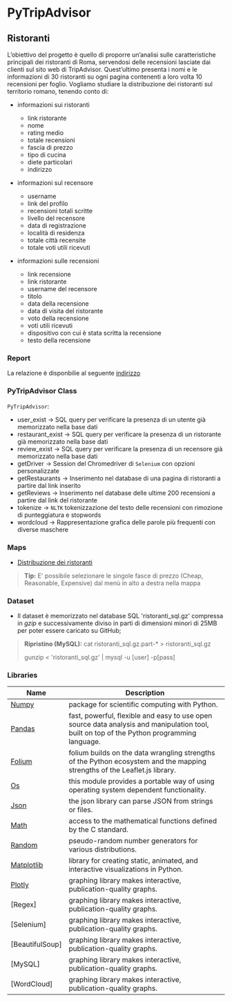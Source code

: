 # PyTripAdvisor
## Ristoranti
L’obiettivo del progetto è quello di proporre un’analisi sulle caratteristiche principali dei ristoranti
di Roma, servendosi delle recensioni lasciate dai clienti sul sito web di TripAdvisor. Quest’ultimo
presenta i nomi e le informazioni di 30 ristoranti su ogni pagina contenenti a loro volta 10 recensioni
per foglio. Vogliamo studiare la distribuzione dei ristoranti sul territorio romano, tenendo conto
di:
* informazioni sui ristoranti
  * link ristorante
  * nome
  * rating medio 
  * totale recensioni
  * fascia di prezzo
  * tipo di cucina
  * diete particolari
  * indirizzo

* informazioni sul recensore
  * username
  * link del profilo
  * recensioni totali scritte
  * livello del recensore
  * data di registrazione
  * località di residenza
  * totale città recensite
  * totale voti utili ricevuti

* informazioni sulle recensioni
  * link recensione
  * link ristorante
  * username del recensore
  * titolo
  * data della recensione
  * data di visita del ristorante
  * voto della recensione
  * voti utili ricevuti
  * dispositivo con cui è stata scritta la recensione
  * testo della recensione

### Report
La relazione è disponbilie al seguente [indirizzo](https://github.com/MatteoFasulo/PyTripAdvisor/blob/main/PyTripAdvisor_Report.pdf)

### PyTripAdvisor Class
`PyTripAdvisor`:
* user_exist -> SQL query per verificare la presenza di un utente già memorizzato nella base dati
* restaurant_exist -> SQL query per verificare la presenza di un ristorante già memorizzato nella base dati
* review_exist -> SQL query per verificare la presenza di un recensore già memorizzato nella base dati
* getDriver -> Session del Chromedriver di `Selenium` con opzioni personalizzate
* getRestaurants -> Inserimento nel database di una pagina di ristoranti a partire dal link inserito
* getReviews -> Inserimento nel database delle ultime 200 recensioni a partire dal link del ristorante
* tokenize -> `NLTK` tokenizzazione del testo delle recensioni con rimozione di punteggiatura e stopwords
* wordcloud -> Rappresentazione grafica delle parole più frequenti con diverse maschere

### Maps
* [Distribuzione dei ristoranti](https://matteofasulo.github.io/PyTripAdvisor/mappa.html)
> **Tip:** E' possibile selezionare le singole fasce di prezzo (Cheap, Reasonable, Expensive) dal menù in alto a destra nella mappa

### Dataset
- Il dataset è memorizzato nel database SQL 'ristoranti_sql.gz' compressa in *gzip* e successivamente diviso in parti di dimensioni minori di 25MB per poter essere caricato su GitHub;
> **Ripristino (MySQL):** 
> cat ristoranti_sql.gz.part-* > ristoranti_sql.gz
> 
> gunzip < 'ristoranti_sql.gz' | mysql -u [user] -p[pass]


### Libraries

| Name | Description |
| ------------- | ------------------------------ |
| [Numpy] | package for scientific computing with Python.
| [Pandas]| fast, powerful, flexible and easy to use open source data analysis and manipulation tool, built on top of the Python programming language.
| [Folium]| folium builds on the data wrangling strengths of the Python ecosystem and the mapping strengths of the Leaflet.js library.
| [Os]| this module provides a portable way of using operating system dependent functionality.
| [Json]| the json library can parse JSON from strings or files.
| [Math]| access to the mathematical functions defined by the C standard.
| [Random]| pseudo-random number generators for various distributions.
| [Matplotlib]| library for creating static, animated, and interactive visualizations in Python.
| [Plotly]| graphing library makes interactive, publication-quality graphs.
| [Regex]| graphing library makes interactive, publication-quality graphs.
| [Selenium]| graphing library makes interactive, publication-quality graphs.
| [BeautifulSoup]| graphing library makes interactive, publication-quality graphs.
| [MySQL]| graphing library makes interactive, publication-quality graphs.
| [WordCloud]| graphing library makes interactive, publication-quality graphs.

[os]: <https://docs.python.org/3/library/os.html>
[json]: <https://docs.python.org/3/library/json.html>
[Numpy]: <https://numpy.org/install/>
[Pandas]: <https://pandas.pydata.org/>
[Folium]: <https://python-visualization.github.io/folium/>
[Math]: <https://docs.python.org/3/library/math.html>
[Random]: <https://docs.python.org/3/library/random.html>
[NetworkX]: <https://networkx.org/>
[PowerLaw]: <https://pypi.org/project/powerlaw/>
[EmpiricalDist]: <https://pypi.org/project/empiricaldist/>
[Matplotlib]: <https://matplotlib.org/>
[Plotly]: <https://plotly.com/python/>
[Kaleido]: <https://pypi.org/project/kaleido/>
[MPL Toolkits]: <https://matplotlib.org/stable/tutorials/toolkits/mplot3d.html>
